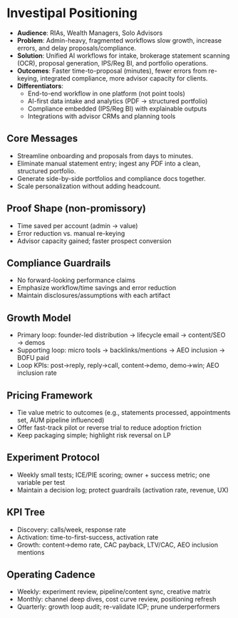 # Investipal Positioning

- **Audience**: RIAs, Wealth Managers, Solo Advisors
- **Problem**: Admin-heavy, fragmented workflows slow growth, increase errors, and delay proposals/compliance.
- **Solution**: Unified AI workflows for intake, brokerage statement scanning (OCR), proposal generation, IPS/Reg BI, and portfolio operations.
- **Outcomes**: Faster time-to-proposal (minutes), fewer errors from re-keying, integrated compliance, more advisor capacity for clients.
- **Differentiators**:
  - End-to-end workflow in one platform (not point tools)
  - AI-first data intake and analytics (PDF → structured portfolio)
  - Compliance embedded (IPS/Reg BI) with explainable outputs
  - Integrations with advisor CRMs and planning tools

## Core Messages
- Streamline onboarding and proposals from days to minutes.
- Eliminate manual statement entry; ingest any PDF into a clean, structured portfolio.
- Generate side-by-side portfolios and compliance docs together.
- Scale personalization without adding headcount.

## Proof Shape (non-promissory)
- Time saved per account (admin → value)
- Error reduction vs. manual re-keying
- Advisor capacity gained; faster prospect conversion

## Compliance Guardrails
- No forward-looking performance claims
- Emphasize workflow/time savings and error reduction
- Maintain disclosures/assumptions with each artifact

## Growth Model
- Primary loop: founder-led distribution → lifecycle email → content/SEO → demos
- Supporting loop: micro tools → backlinks/mentions → AEO inclusion → BOFU paid
- Loop KPIs: post→reply, reply→call, content→demo, demo→win; AEO inclusion rate

## Pricing Framework
- Tie value metric to outcomes (e.g., statements processed, appointments set, AUM pipeline influenced)
- Offer fast-track pilot or reverse trial to reduce adoption friction
- Keep packaging simple; highlight risk reversal on LP

## Experiment Protocol
- Weekly small tests; ICE/PIE scoring; owner + success metric; one variable per test
- Maintain a decision log; protect guardrails (activation rate, revenue, UX)

## KPI Tree
- Discovery: calls/week, response rate
- Activation: time-to-first-success, activation rate
- Growth: content→demo rate, CAC payback, LTV/CAC, AEO inclusion mentions

## Operating Cadence
- Weekly: experiment review, pipeline/content sync, creative matrix
- Monthly: channel deep dives, cost curve review, positioning refresh
- Quarterly: growth loop audit; re-validate ICP; prune underperformers